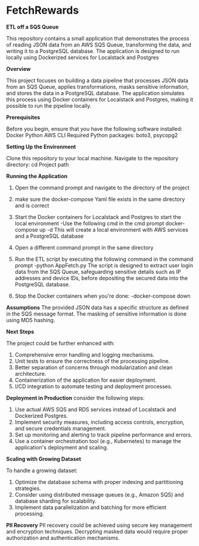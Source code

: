 # FetchRewards

**ETL off a SQS Queue**

This repository contains a small application that demonstrates the process of reading JSON data from an AWS SQS Queue, transforming the data, and writing it to a PostgreSQL database. The application is designed to run locally using Dockerized services for Localstack and Postgres

**Overview**

This project focuses on building a data pipeline that processes JSON data from an SQS Queue, applies transformations, masks sensitive information, and stores the data in a PostgreSQL database. The application simulates this process using Docker containers for Localstack and Postgres, making it possible to run the pipeline locally.

**Prerequisites**

Before you begin, ensure that you have the following software installed:
 Docker
 Python
 AWS CLI
 Required Python packages: boto3, psycopg2

**Setting Up the Environment**

Clone this repository to your local machine.
Navigate to the repository directory: cd Project path

**Running the Application**
1. Open the command prompt and navigate to the directory of the project
2. make sure the docker-compose Yaml file exists in the same directory and is correct
3. Start the Docker containers for Localstack and Postgres to start the local environment
   -Use the following cmd in the cmd prompt
       docker-compose up -d
   This will create a local environment with AWS services and a PostgreSQL database
4. Open a different command prompt in the same directory
5. Run the ETL script by executing the following command in the command prompt
   -python AppFetch.py
The script is designed to extract user login data from the SQS Queue, safeguarding sensitive details such as IP addresses and device IDs, before depositing the secured data into the PostgreSQL database.

7. Stop the Docker containers when you're done:
   -docker-compose down

**Assumptions**
The provided JSON data has a specific structure as defined in the SQS message format.
The masking of sensitive information is done using MD5 hashing.

**Next Steps**

The project could be further enhanced with:
1. Comprehensive error handling and logging mechanisms.
2. Unit tests to ensure the correctness of the processing pipeline.
3. Better separation of concerns through modularization and clean architecture.
4. Containerization of the application for easier deployment.
5. I/CD integration to automate testing and deployment processes.

**Deployment in Production**
consider the following steps:
1. Use actual AWS SQS and RDS services instead of Localstack and Dockerized Postgres.
2. Implement security measures, including access controls, encryption, and secure credentials management.
3. Set up monitoring and alerting to track pipeline performance and errors.
4. Use a container orchestration tool (e.g., Kubernetes) to manage the application's deployment and scaling.

**Scaling with Growing Dataset**

To handle a growing dataset:
1. Optimize the database schema with proper indexing and partitioning strategies.
2. Consider using distributed message queues (e.g., Amazon SQS) and database sharding for scalability.
3. Implement data parallelization and batching for more efficient processing.

**PII Recovery**
PII recovery could be achieved using secure key management and encryption techniques. Decrypting masked data would require proper authorization and authentication mechanisms.
   

 

